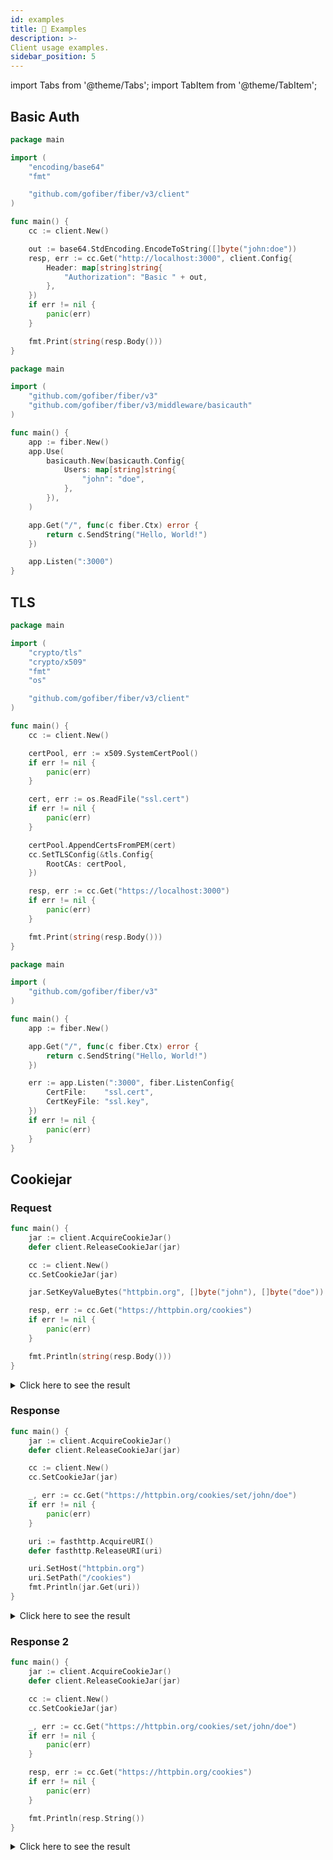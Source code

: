 ```yaml
---
id: examples
title: 🍳 Examples
description: >-
Client usage examples.
sidebar_position: 5
---
```


import Tabs from '@theme/Tabs';
import TabItem from '@theme/TabItem';

## Basic Auth

<Tabs>
<TabItem value="client" label="Client">

```go
package main

import (
	"encoding/base64"
	"fmt"

	"github.com/gofiber/fiber/v3/client"
)

func main() {
	cc := client.New()

	out := base64.StdEncoding.EncodeToString([]byte("john:doe"))
	resp, err := cc.Get("http://localhost:3000", client.Config{
		Header: map[string]string{
			"Authorization": "Basic " + out,
		},
	})
	if err != nil {
		panic(err)
	}

	fmt.Print(string(resp.Body()))
}
```
</TabItem>
<TabItem value="server" label="Server">

```go
package main

import (
	"github.com/gofiber/fiber/v3"
	"github.com/gofiber/fiber/v3/middleware/basicauth"
)

func main() {
	app := fiber.New()
	app.Use(
		basicauth.New(basicauth.Config{
			Users: map[string]string{
				"john": "doe",
			},
		}),
	)

	app.Get("/", func(c fiber.Ctx) error {
		return c.SendString("Hello, World!")
	})

	app.Listen(":3000")
}
```
</TabItem>
</Tabs>

## TLS

<Tabs>
<TabItem value="client" label="Client">

```go
package main

import (
	"crypto/tls"
	"crypto/x509"
	"fmt"
	"os"

	"github.com/gofiber/fiber/v3/client"
)

func main() {
	cc := client.New()

	certPool, err := x509.SystemCertPool()
	if err != nil {
		panic(err)
	}

	cert, err := os.ReadFile("ssl.cert")
	if err != nil {
		panic(err)
	}

	certPool.AppendCertsFromPEM(cert)
	cc.SetTLSConfig(&tls.Config{
		RootCAs: certPool,
	})

	resp, err := cc.Get("https://localhost:3000")
	if err != nil {
		panic(err)
	}

	fmt.Print(string(resp.Body()))
}
```
</TabItem>
<TabItem value="server" label="Server">

```go
package main

import (
	"github.com/gofiber/fiber/v3"
)

func main() {
	app := fiber.New()

	app.Get("/", func(c fiber.Ctx) error {
		return c.SendString("Hello, World!")
	})

	err := app.Listen(":3000", fiber.ListenConfig{
		CertFile:    "ssl.cert",
		CertKeyFile: "ssl.key",
	})
	if err != nil {
		panic(err)
	}
}
```
</TabItem>
</Tabs>

## Cookiejar

### Request

```go
func main() {
	jar := client.AcquireCookieJar()
	defer client.ReleaseCookieJar(jar)

	cc := client.New()
	cc.SetCookieJar(jar)

	jar.SetKeyValueBytes("httpbin.org", []byte("john"), []byte("doe"))

	resp, err := cc.Get("https://httpbin.org/cookies")
	if err != nil {
		panic(err)
	}

	fmt.Println(string(resp.Body()))
}
```

<details>
<summary>Click here to see the result</summary>

```json
{
  "cookies": {
    "john": "doe"
  }
}
```
</details>

### Response

```go
func main() {
	jar := client.AcquireCookieJar()
	defer client.ReleaseCookieJar(jar)

	cc := client.New()
	cc.SetCookieJar(jar)

	_, err := cc.Get("https://httpbin.org/cookies/set/john/doe")
	if err != nil {
		panic(err)
	}

	uri := fasthttp.AcquireURI()
	defer fasthttp.ReleaseURI(uri)

	uri.SetHost("httpbin.org")
	uri.SetPath("/cookies")
	fmt.Println(jar.Get(uri))
}
```

<details>
<summary>Click here to see the result</summary>

```
[john=doe; path=/]
```
</details>

### Response 2

```go
func main() {
	jar := client.AcquireCookieJar()
	defer client.ReleaseCookieJar(jar)

	cc := client.New()
	cc.SetCookieJar(jar)

	_, err := cc.Get("https://httpbin.org/cookies/set/john/doe")
	if err != nil {
		panic(err)
	}

	resp, err := cc.Get("https://httpbin.org/cookies")
	if err != nil {
		panic(err)
	}

	fmt.Println(resp.String())
}
```

<details>
<summary>Click here to see the result</summary>

```
{
  "cookies": {
    "john": "doe"
  }
}
```
</details>
